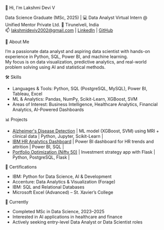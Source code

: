 👋 Hi, I'm Lakshmi Devi V

Data Science Graduate (MSc, 2025) | 💻 Data Analyst Virtual Intern @ Unified Mentor Private Ltd.
📍 Tirunelveli, India  
📫 lakshmideviv2002@gmail.com 
| [LinkedIn](https://www.linkedin.com/in/lakshmideviv02) 
| [GitHub](https://github.com/lakshmi1202)

🚀 About Me

I’m a passionate data analyst and aspiring data scientist with hands-on experience in Python, SQL, Power BI, and machine learning.  
My focus is on data visualization, predictive analytics, and real-world problem solving using AI and statistical methods.

🛠️ Skills

- Languages & Tools: Python, SQL (PostgreSQL, MySQL), Power BI, Tableau, Excel  
- ML & Analytics: Pandas, NumPy, Scikit-Learn, XGBoost, SVM  
- Areas of Interest: Business Intelligence, Healthcare Analytics, Financial Analytics, AI-Powered Dashboards  

📊 Projects

- [Alzheimer's Disease Detection](https://github.com/lakshmi1202/Alzheimers-Detection)
  | ML model (XGBoost, SVM) using MRI + clinical data | Python, Jupyter, Scikit-Learn |
- [IBM HR Analytics Dashboard](https://github.com/lakshmi1202/IBM-HR-Analytics)
  | Power BI dashboard for HR trends and attrition | Power BI, SQL |
- [Portfolio Optimization (Nifty 50)](https://github.com/lakshmi1202/Portfolio-Optimization-Nifty50)
  | Investment strategy app with Flask | Python, PostgreSQL, Flask |

📜 Certifications

- IBM: Python for Data Science, AI & Development  
- Accenture: Data Analytics & Visualization (Forage)  
- IBM: SQL and Relational Databases  
- Microsoft Excel (Advanced) – St. Xavier’s College

🎯 Currently

- Completed MSc in Data Science, 2023–2025
- Interested in AI applications in healthcare and finance
- Actively seeking entry-level Data Analyst or Data Scientist roles
